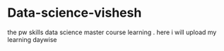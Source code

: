 # Data-science-vishesh
the pw skills data science master course learning . here i will upload my learning daywise 
